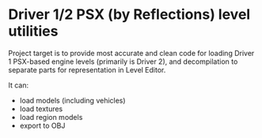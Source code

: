 Driver 1/2 PSX (by Reflections) level utilities
============

Project target is to provide most accurate and clean code for loading Driver 1 PSX-based engine levels (primarily is Driver 2), and decompilation to separate parts for representation in Level Editor.

It can:
 - load models (including vehicles)
 - load textures
 - load region models
 - export to OBJ